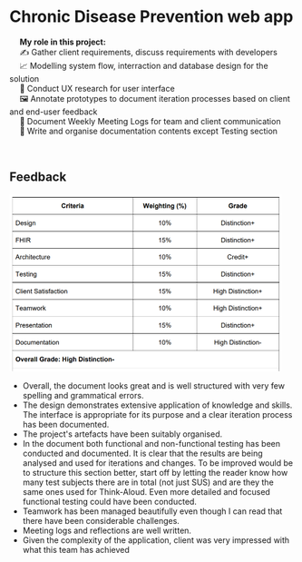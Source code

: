 # Chronic Disease Prevention web app

&emsp; **My role in this project:** <br>
&emsp; ✍️ Gather client requirements, discuss requirements with developers <br>
&emsp; 📈 Modelling system flow, interraction and database design for the solution <br>
&emsp; 🔬 Conduct UX research for user interface <br>
&emsp; 🖼️ Annotate prototypes to document iteration processes based on client and end-user feedback <br>
&emsp; 📝 Document Weekly Meeting Logs for team and client communication <br>
&emsp; 📃 Write and organise documentation contents except Testing section <br>

<br>

## Feedback 
<img src="feedback.PNG" width="480" />

* Overall, the document looks great and is well structured with very few spelling and grammatical errors. 
* The design demonstrates extensive application of knowledge and skills. The interface is appropriate for its purpose
and a clear iteration process has been documented. 
* The project's artefacts have been suitably organised. 
* In the document both functional and non-functional testing has been conducted and documented. It is clear that the results are being analysed and used for iterations and changes. To be improved would be to structure this section better, start off by letting the reader know how many test subjects there are in total (not just SUS) and are they the same ones used for Think-Aloud. Even more detailed and focused functional testing could have been conducted. 
* Teamwork has been managed beautifully even though I can read that there have been considerable challenges. 
* Meeting logs and reflections are well written. 
* Given the complexity of the application, client was very impressed with what this team has achieved 
